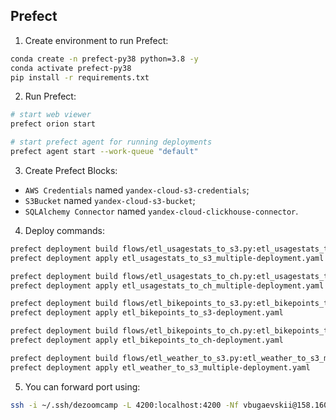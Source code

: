 ## Prefect

1. Create environment to run Prefect:

```bash
conda create -n prefect-py38 python=3.8 -y
conda activate prefect-py38
pip install -r requirements.txt
```

2. Run Prefect:

```bash
# start web viewer
prefect orion start

# start prefect agent for running deployments
prefect agent start --work-queue "default"
```

3. Create Prefect Blocks:

- `AWS Credentials` named `yandex-cloud-s3-credentials`;
- `S3Bucket` named `yandex-cloud-s3-bucket`;
- `SQLAlchemy Connector` named `yandex-cloud-clickhouse-connector`.

4. Deploy commands:

```bash
prefect deployment build flows/etl_usagestats_to_s3.py:etl_usagestats_to_s3_multiple -n etl_usagestats_to_s3_multiple --cron '0 6 * * *' --param latest=1
prefect deployment apply etl_usagestats_to_s3_multiple-deployment.yaml

prefect deployment build flows/etl_usagestats_to_ch.py:etl_usagestats_to_ch_multiple -n etl_usagestats_to_ch_multiple --cron '10 6 * * *' --param latest=1
prefect deployment apply etl_usagestats_to_ch_multiple-deployment.yaml

prefect deployment build flows/etl_bikepoints_to_s3.py:etl_bikepoints_to_s3 -n etl_bikepoints_to_s3 --cron '0 6 * * *'
prefect deployment apply etl_bikepoints_to_s3-deployment.yaml

prefect deployment build flows/etl_bikepoints_to_ch.py:etl_bikepoints_to_ch -n etl_bikepoints_to_ch --cron '5 6 * * *'
prefect deployment apply etl_bikepoints_to_ch-deployment.yaml

prefect deployment build flows/etl_weather_to_s3.py:etl_weather_to_s3_multiple -n etl_weather_to_s3_multiple --cron '5 6 * * *'
prefect deployment apply etl_weather_to_s3_multiple-deployment.yaml
```

5. You can forward port using:
```bash
ssh -i ~/.ssh/dezoomcamp -L 4200:localhost:4200 -Nf vbugaevskii@158.160.45.104
```